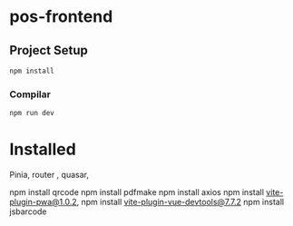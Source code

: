 # pos-frontend



## Project Setup

```sh
npm install
```

### Compilar

```sh
npm run dev
```

# Installed

Pinia, router , quasar, 

npm install qrcode
npm install pdfmake
npm install axios
npm install vite-plugin-pwa@1.0.2,
npm install vite-plugin-vue-devtools@7.7.2 
npm install jsbarcode

